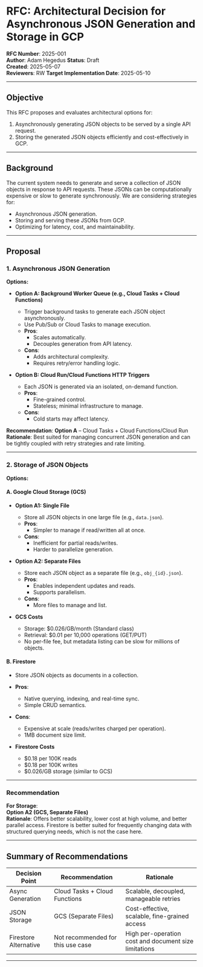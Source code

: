 # RFC: Architectural Decision for Asynchronous JSON Generation and Storage in GCP

**RFC Number**: 2025-001  
**Author**: Adam Hegedus
**Status**: Draft  
**Created**: 2025-05-07  
**Reviewers**: RW
**Target Implementation Date**: 2025-05-10

---

## Objective

This RFC proposes and evaluates architectural options for:

1. Asynchronously generating JSON objects to be served by a single API request.
2. Storing the generated JSON objects efficiently and cost-effectively in GCP.

---

## Background

The current system needs to generate and serve a collection of JSON objects in response to API requests. These JSONs can be computationally expensive or slow to generate synchronously. We are considering strategies for:

- Asynchronous JSON generation.
- Storing and serving these JSONs from GCP.
- Optimizing for latency, cost, and maintainability.

---

## Proposal

### 1. Asynchronous JSON Generation

**Options:**

- **Option A: Background Worker Queue (e.g., Cloud Tasks + Cloud Functions)**
  - Trigger background tasks to generate each JSON object asynchronously.
  - Use Pub/Sub or Cloud Tasks to manage execution.
  - **Pros**:
    - Scales automatically.
    - Decouples generation from API latency.
  - **Cons**:
    - Adds architectural complexity.
    - Requires retry/error handling logic.

- **Option B: Cloud Run/Cloud Functions HTTP Triggers**
  - Each JSON is generated via an isolated, on-demand function.
  - **Pros**:
    - Fine-grained control.
    - Stateless; minimal infrastructure to manage.
  - **Cons**:
    - Cold starts may affect latency.

**Recommendation**: **Option A** – Cloud Tasks + Cloud Functions/Cloud Run  
**Rationale**: Best suited for managing concurrent JSON generation and can be tightly coupled with retry strategies and rate limiting.

---

### 2. Storage of JSON Objects

**Options:**

#### A. Google Cloud Storage (GCS)

- **Option A1: Single File**
  - Store all JSON objects in one large file (e.g., `data.json`).
  - **Pros**:
    - Simpler to manage if read/written all at once.
  - **Cons**:
    - Inefficient for partial reads/writes.
    - Harder to parallelize generation.

- **Option A2: Separate Files**
  - Store each JSON object as a separate file (e.g., `obj_{id}.json`).
  - **Pros**:
    - Enables independent updates and reads.
    - Supports parallelism.
  - **Cons**:
    - More files to manage and list.

- **GCS Costs**
  - Storage: $0.026/GB/month (Standard class)
  - Retrieval: $0.01 per 10,000 operations (GET/PUT)
  - No per-file fee, but metadata listing can be slow for millions of objects.

#### B. Firestore

- Store JSON objects as documents in a collection.
- **Pros**:
  - Native querying, indexing, and real-time sync.
  - Simple CRUD semantics.
- **Cons**:
  - Expensive at scale (reads/writes charged per operation).
  - 1MB document size limit.

- **Firestore Costs**
  - $0.18 per 100K reads
  - $0.18 per 100K writes
  - $0.026/GB storage (similar to GCS)

---

### Recommendation

**For Storage**:  
**Option A2 (GCS, Separate Files)**  
**Rationale**: Offers better scalability, lower cost at high volume, and better parallel access. Firestore is better suited for frequently changing data with structured querying needs, which is not the case here.

---

## Summary of Recommendations

| Decision Point       | Recommendation                         | Rationale                                                                 |
|----------------------|-----------------------------------------|---------------------------------------------------------------------------|
| Async Generation     | Cloud Tasks + Cloud Functions           | Scalable, decoupled, manageable retries                                   |
| JSON Storage         | GCS (Separate Files)                    | Cost-effective, scalable, fine-grained access                             |
| Firestore Alternative| Not recommended for this use case       | High per-operation cost and document size limitations                     |

---